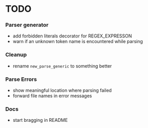 # TODO

### Parser generator
- add forbidden literals decorator for REGEX_EXPRESSON
- warn if an unknown token name is encountered while parsing

### Cleanup
- rename `new_parse_generic` to something better

### Parse Errors
- show meaningful location where parsing failed
- forward file names in error messages

### Docs
- start bragging in README
